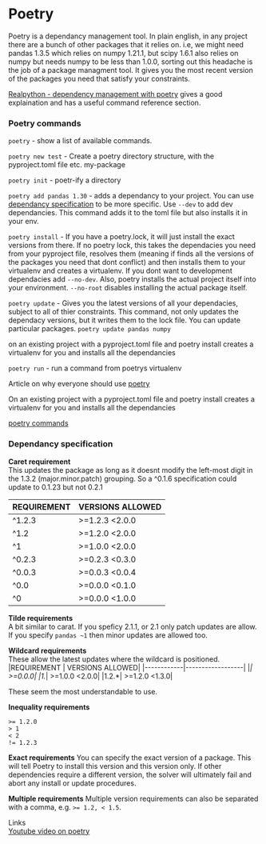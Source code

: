 # Poetry  

Poetry is a dependancy management tool. In plain english, in any project there are a bunch of other packages that it relies on. i.e, we might need pandas 1.3.5 which relies on numpy 1.21.1, but scipy 1.6.1 also relies on numpy but needs numpy to be less than 1.0.0, sorting out this headache is the job of a package managment tool. It gives you the most recent version of the packages you need that satisfy your constraints.  

[Realpython - dependency management with poetry](https://realpython.com/dependency-management-python-poetry/) gives a good explaination and  has a useful command reference section.

### Poetry commands

`poetry` - show a list of available commands.

```poetry new test```  - Create a poetry directory structure, with the pyproject.toml file etc. 
my-package

`poetry init` - poetr-ify a directory

```poetry add pandas 1.30```  - adds a dependancy to your project. You can use [dependancy specification](https://python-poetry.org/docs/dependency-specification/) to be more specific. Use ```--dev``` to add dev dependancies. This command adds it to the toml file but also installs it in your env. 

`poetry install` - If you have a poetry.lock, it will just install the exact versions from there. If no poetry lock, this takes the dependacies you need from your pyproject file, resolves them (meaning if finds all the versions of the packages you need that dont conflict) and then installs them to your virtualenv and creates a virtualenv. If you dont want to development dependacies add `--no-dev`. Also, poetry installs the actual project itself into your environment. `--no-root` disables installing the actual package itself.

`poetry update` - Gives you the latest versions of all your dependacies, subject to all of thier constraints. This command, not only updates the dependacy versions, but it writes them to the lock file. You can update particular packages. `poetry update pandas numpy`

on an existing project with a pyproject.toml file and poetry install creates a virtualenv for you and installs all the dependancies

`poetry run` - run a command from poetrys virtualenv

Article on why everyone should use [poetry](https://hackersandslackers.com/python-poetry-package-manager/)

On an existing project with a pyproject.toml file and poetry install creates a virtualenv for you and installs all the dependancies

[poetry commands](https://python-poetry.org/docs/cli/#show) 

### Dependancy specification 

**Caret requirement**  
This updates the package as long as it doesnt modify the left-most digit in the 1.3.2 (major.minor.patch) grouping. So a ^0.1.6 specification could update to 0.1.23 but not 0.2.1

|REQUIREMENT|	VERSIONS ALLOWED|
|----|---|
|^1.2.3|	>=1.2.3 <2.0.0|
|^1.2	|>=1.2.0 <2.0.0|
|^1	|>=1.0.0 <2.0.0|
|^0.2.3	|>=0.2.3 <0.3.0|
|^0.0.3	|>=0.0.3 <0.0.4|
|^0.0	|>=0.0.0 <0.1.0|
|^0	|>=0.0.0 <1.0.0|

**Tilde requirements**  
A bit similar to carat. If you speficy 2.1.1, or 2.1 only patch updates are allow. If you specify `pandas ~1` then minor updates are allowed too. 

**Wildcard requirements**  
These allow the latest updates where the wildcard is positioned. 
|REQUIREMENT |	VERSIONS ALLOWED|
|------------|------------------|
|*|	>=0.0.0|
|1.*|	>=1.0.0 <2.0.0|
|1.2.*|	>=1.2.0 <1.3.0|

These seem the most understandable to use. 

**Inequality requirements**
```
>= 1.2.0
> 1
< 2
!= 1.2.3
```

**Exact requirements**
You can specify the exact version of a package. This will tell Poetry to install this version and this version only. If other dependencies require a different version, the solver will ultimately fail and abort any install or update procedures.

**Multiple requirements**
Multiple version requirements can also be separated with a comma, e.g. `>= 1.2, < 1.5`.

Links  
[Youtube video on poetry](https://www.youtube.com/watch?v=G-OAVLBFxbw&ab_channel=PyBites)